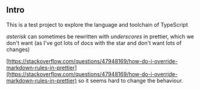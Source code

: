 ## Intro

This is a test project to explore the language and toolchain of TypeScript

_asterisk_ can sometimes be rewritten with _underscores_ in prettier, which we don't want (as I've got lots of docs with the star and don't want lots of changes)

[https://stackoverflow.com/questions/47948169/how-do-i-override-markdown-rules-in-prettier](https://stackoverflow.com/questions/47948169/how-do-i-override-markdown-rules-in-prettier) so it seems hard to change the behaviour.
